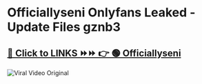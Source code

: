 
 # Officiallyseni Onlyfans Leaked - Update Files gznb3

## <h2><a href="https://clipsfans.com/Officiallyseni&ref=git">🔗 Click to LINKS ⏩⏩ 👉 🟢 Officiallyseni </a></h2>

<a href="https://clipsfans.com/Officiallyseni&ref=git" rel="nofollow" data-target="animated-image.originalLink"><img src="https://i.ibb.co.com/xMMVF88/686577567.gif" alt="Viral Video Original" style="max-width: 100%; display: inline-block;" data-target="animated-image.originalImage"></a>

